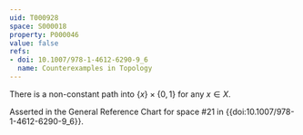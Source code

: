 ```yaml
---
uid: T000928
space: S000018
property: P000046
value: false
refs:
- doi: 10.1007/978-1-4612-6290-9_6
  name: Counterexamples in Topology
---
```


There is a non-constant path into $\{x\} \times \{0,1\}$ for any $x \in X$.

Asserted in the General Reference Chart for space #21 in
{{doi:10.1007/978-1-4612-6290-9_6}}.
